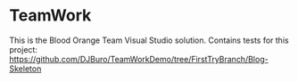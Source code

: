 # TeamWork
This is the Blood Orange Team  Visual Studio solution.
Contains tests for this project:
https://github.com/DJBuro/TeamWorkDemo/tree/FirstTryBranch/Blog-Skeleton
